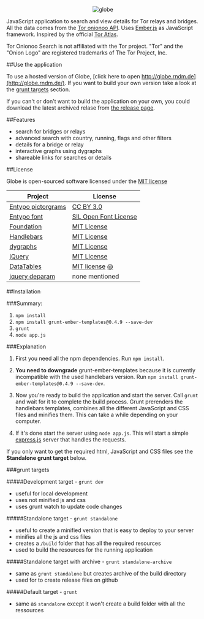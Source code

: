 <p align="center">
  <img src="https://raw.github.com/makepanic/globe/master/misc/logo-big.png" alt="globe"/>
</p>

JavaScript application to search and view details for Tor relays and bridges. All the data comes from the [Tor onionoo API](https://onionoo.torproject.org/). Uses [Ember.js](http://emberjs.com/) as JavaScript framework.
Inspired by the official [Tor Atlas](https://atlas.torproject.org/).

Tor Onionoo Search is not affiliated with the Tor project. "Tor" and the "Onion Logo" are registered trademarks of The Tor Project, Inc.

##Use the application

To use a hosted version of Globe, [click here to open http://globe.rndm.de](http://globe.rndm.de/). 
If you want to build your own version take a look at the [grunt targets](#grunt-targets) section. 

If you can't or don't want to build the application on your own, you could download the latest archived relase from [the release page](https://github.com/makepanic/globe/releases).

##Features

- search for bridges or relays
- advanced search with country, running, flags and other filters
- details for a bridge or relay
- interactive graphs using dygraphs
- shareable links for searches or details

##License

Globe is open-sourced software licensed under the [MIT license](http://opensource.org/licenses/MIT)

Project | License
--- | ---
[Entypo pictorgrams](http://www.entypo.com/) | [CC BY 3.0](http://creativecommons.org/licenses/by-sa/3.0/)
[Entypo font](http://www.entypo.com/) | [SIL Open Font License](http://scripts.sil.org/cms/scripts/page.php?site_id=nrsi&id=OFL)
[Foundation](http://foundation.zurb.com/) | [MIT License](http://opensource.org/licenses/MIT)
[Handlebars](http://handlebarsjs.com/) | [MIT License](http://opensource.org/licenses/MIT)
[dygraphs](http://dygraphs.com/) | [MIT License](http://opensource.org/licenses/MIT)
[jQuery](http://jquery.com/) | [MIT License](http://opensource.org/licenses/MIT)
[DataTables](https://datatables.net/) | [MIT license](http://opensource.org/licenses/MIT) [@](http://datatables.net/license_mit)
[jquery deparam](https://github.com/chrissrogers/jquery-deparam/blob/master/jquery-deparam.js) | none mentioned

##Installation

###Summary:

1. `npm install`
2. `npm install grunt-ember-templates@0.4.9 --save-dev`
3. `grunt`
4. `node app.js`

###Explanation

1. First you need all the npm dependencies. Run `npm install`.

2. __You need to downgrade__ grunt-ember-templates because it is currently incompatible with the used handlebars version. Run `npm install grunt-ember-templates@0.4.9 --save-dev`.

3. Now you're ready to build the application and start the server. Call `grunt` and wait for it to complete the build process. Grunt prerenders the handlebars templates, combines all the different JavaScript and CSS files and minifies them. This can take a while depending on your computer.

4. If it's done start the server using `node app.js`. This will start a simple [express.js](http://expressjs.com/) server that handles the requests.

If you only want to get the required html, JavaScript and CSS files see the __Standalone grunt target__ below.

###grunt targets

#####Development target - `grunt dev`

- useful for local development
- uses not minified js and css
- uses grunt watch to update code changes

#####Standalone target - `grunt standalone`

- useful to create a minified version that is easy to deploy to your server
- minifies all the js and css files
- creates a `/build` folder that has all the required resources
- used to build the resources for the running application

#####Standalone target with archive - `grunt standalone-archive`

- same as `grunt standalone` but creates archive of the build directory
- used for to create release files on github

#####Default target - `grunt`

- same as `standalone` except it won't create a build folder with all the ressources

